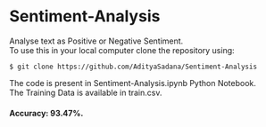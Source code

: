 # Sentiment-Analysis
Analyse text as Positive or Negative Sentiment.<br/>
To use this in your local computer clone the repository using:

`$ git clone https://github.com/AdityaSadana/Sentiment-Analysis`
 
The code is present in Sentiment-Analysis.ipynb Python Notebook.<br/>
The Training Data is available in train.csv.<br/>
#### Accuracy: 93.47%.
